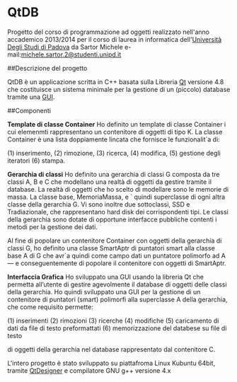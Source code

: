 # QtDB

Progetto del corso di programmazione ad oggetti  realizzato nell'anno accademico 2013/2014 per il corso di laurea in informatica dell'[Università Degli Studi di Padova](http://www.unipd.it) da Sartor Michele e-mail:michele.sartor.2@studenti.unipd.it

##Descrizione del progetto

QtDB è un applicazione scritta in C++ basata sulla Libreria [Qt](http://www.qt.io/) versione 4.8 che costituisce un sistema minimale per la gestione di un (piccolo) database tramite una [GUI](http://it.wikipedia.org/wiki/Interfaccia_grafica).

##Componenti

**Template di classe Container<K>**
Ho definito un template di classe Container<K> i cui elemenmti rappresentano un contenitore di oggetti di tipo K. La classe Container<K> è una lista doppiamente lincata che fornisce le funzionalit`a di: 

(1) inserimento, 
(2) rimozione, 
(3) ricerca,
(4) modifica,
(5) gestione degli iteratori
(6) stampa.

**Gerarchia di classi**
Ho definito una gerarchia di classi G composta da tre classi A, B e C che modellano una realtà di oggetti da gestire tramite il database. La realtà di oggetti che ho scelto di modellare sono le memorie di massa. 
La classe base, MemoriaMassa,  e ` quindi superclasse di ogni altra classe della gerarchia G. Vi sono inoltre due sottoclassi, SSD e Tradiazionale, che rappresentano hard disk dei corrispondenti tipi. 
Le classi della gerarchia sono dotate di opportune interfacce pubbliche contenti i metodi per la gestione dei dati.

Al fine di popolare un contenitore Container<K> con oggetti della gerarchia di classi G, ho definito una classe SmartAptr di puntatori smart alla classe base A di G che avr`a quindi come campo dati un
puntatore polimorfo ad A — e conseguentemente di popolare il contenitore con oggetti di SmartAptr.

**Interfaccia Grafica**
Ho sviluppato una GUI usando la libreria Qt che permetta all’utente di gestire agevolmente il database di oggetti delle classi della gerarchia. Ho quindi sviluppato una GUI per la gestione di un contenitore di puntatori (smart) polimorfi alla superclasse A della gerarchia, che come requisito permette:

(1) inserimenti
(2) rimozioni
(3) ricerche
(4) modifiche
(5) caricamento di dati da file di testo preformattati
(6) memorizzazione del databese su file di testo

di oggetti della gerarchia nel database rappresentato dal contenitore C.

L'intero progetto è stato sviluppato su piattafroma Linux Kubuntu 64bit, tramite [QtDesigner](https://www.qt.io/download/) e compilatore  GNU g++ versione 4.x
